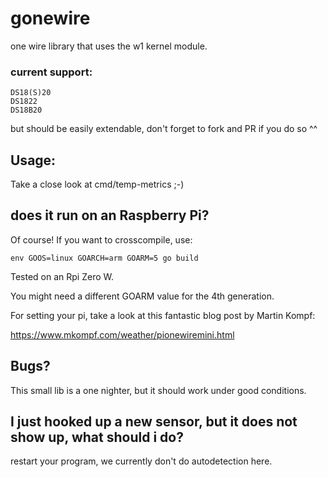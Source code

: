# gonewire
one wire library that uses the w1 kernel module.

### current support:
```
DS18(S)20
DS1822
DS18B20
```

but should be easily extendable, don't forget to fork and PR if you do so ^^

## Usage:
Take a close look at cmd/temp-metrics ;-)

## does it run on an Raspberry Pi?
Of course! If you want to crosscompile, use:

```
env GOOS=linux GOARCH=arm GOARM=5 go build
```

Tested on an Rpi Zero W.

You might need a different GOARM value for the 4th generation.

For setting your pi, take a look at this fantastic blog post by Martin Kompf:

https://www.mkompf.com/weather/pionewiremini.html

## Bugs?

This small lib is a one nighter, but it should work under good conditions.

## I just hooked up a new sensor, but it does not show up, what should i do?

restart your program, we currently don't do autodetection here.
